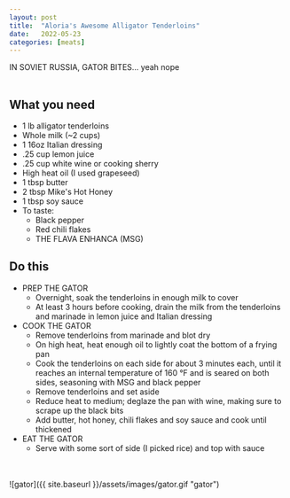 ```yaml
---
layout: post
title:  "Aloria's Awesome Alligator Tenderloins"
date:   2022-05-23
categories: [meats]
---
```

IN SOVIET RUSSIA, GATOR BITES... yeah nope<br/>
<br/>
## What you need
* 1 lb alligator tenderloins
* Whole milk (~2 cups)
* 1 16oz Italian dressing
* .25 cup lemon juice
* .25 cup white wine or cooking sherry
* High heat oil (I used grapeseed)
* 1 tbsp butter
* 2 tbsp Mike's Hot Honey
* 1 tbsp soy sauce
* To taste:
  * Black pepper
  * Red chili flakes
  * THE FLAVA ENHANCA (MSG)

## Do this
* PREP THE GATOR
  * Overnight, soak the tenderloins in enough milk to cover
  * At least 3 hours before cooking, drain the milk from the tenderloins and marinade in lemon juice and Italian dressing
* COOK THE GATOR
  * Remove tenderloins from marinade and blot dry
  * On high heat, heat enough oil to lightly coat the bottom of a frying pan
  * Cook the tenderloins on each side for about 3 minutes each, until it reaches an internal temperature of 160 °F and is seared on both sides, seasoning with MSG and black pepper
  * Remove tenderloins and set aside
  * Reduce heat to medium; deglaze the pan with wine, making sure to scrape up the black bits
  * Add butter, hot honey, chili flakes and soy sauce and cook until thickened
* EAT THE GATOR
  * Serve with some sort of side (I picked rice) and top with sauce
 <br/>
<br/>
![gator]({{ site.baseurl }}/assets/images/gator.gif "gator")
